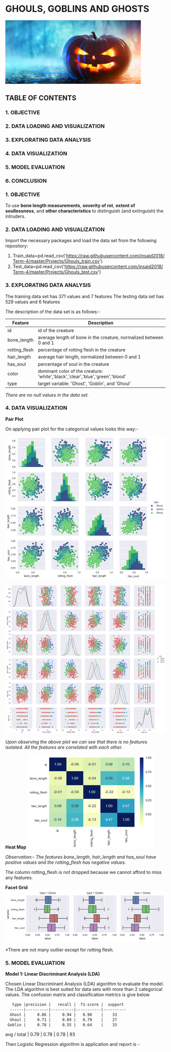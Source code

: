 # GHOULS, GOBLINS AND GHOSTS

![ghost](/images/front_page.png)
                                                                                     
                                            
                                            
## TABLE OF CONTENTS    



### 1. OBJECTIVE

### 2. DATA LOADING AND VISUALIZATION

### 3. EXPLORATING DATA ANALYSIS

### 4. DATA VISUALIZATION
 
### 5. MODEL EVALUATION

### 6. CONCLUSION


### 1. OBJECTIVE
To use **bone length measurements**, **severity of rot**, **extent of soullessness**, and **other characteristics** to distinguish (and extinguish) the intruders.



### 2. DATA LOADING AND VISUALIZATION
Import the necessary packages and load the data set from the following repository:
1. Train_data=pd.read_csv('https://raw.githubusercontent.com/insaid2018/Term-4/master/Projects/Ghouls_train.csv')
2. Test_data=pd.read_csv('https://raw.githubusercontent.com/insaid2018/Term-4/master/Projects/Ghouls_test.csv')



### 3. EXPLORATING DATA ANALYSIS
The training data set has 371 values and 7 features
The testing data set has 529 values and 6 features

The description of the data set is as follows:-


Feature       |  Description
--------------|-------------------------------------------------------------------------------
id            |		id of the creature
bone_length   | 	average length of bone in the creature, normalized between 0 and 1
rotting_flesh |   percentage of rotting flesh in the creature
hair_length   |   average hair length, normalized between 0 and 1
has_soul      |   percentage of soul in the creature
color         |   dominant color of the creature: 'white','black','clear','blue','green','blood'
type          |   target variable: 'Ghost', 'Goblin', and 'Ghoul'

*There are no null values in the data set.*



### 4. DATA VISUALIZATION
__Pair Plot__

On applying pair plot for the categorical values looks this way:-

![pairplot](/images/pairplot.png)

![pairplot1](/images/pairplot1.png)


*Upon observing the above plot we can see that there is no features isolated. All the features are correlated with each other.*


__Heat Map__
![heatmap](/images/heatmap.png)

*Observation:- The features bone_length, hair_length and has_soul have positive values and the rotting_flesh has negative values.*

The column rotting_flesh is not dropped because we cannot afford to miss any features.


__Facet Grid__
![facetgrid](/images/facetgrid.png)

*There are not many outlier except for rotting flesh.



### 5. MODEL EVALUATION

__Model 1: Linear Discriminant Analysis (LDA)__

Chosen Linear Discriminant Analysis (LDA) algorithm to evaluate the model. The LDA algorithm is best suited for data sets with more than 2 categorical values. The confusion matrix and classification metrics is give below

       type |precision |   recall |  f1-score |  support
      ------|----------|----------|-----------|----------
      Ghost |     0.86 |     0.94 |   0.90    |    33
      Ghoul |     0.71 |     0.89 |   0.79    |    27
     Goblin |     0.78 |     0.55 |   0.64    |    33
avg / total |     0.79 |     0.78 |   0.78    |    93


Then Logistic Regression algorithm is application and report is -










